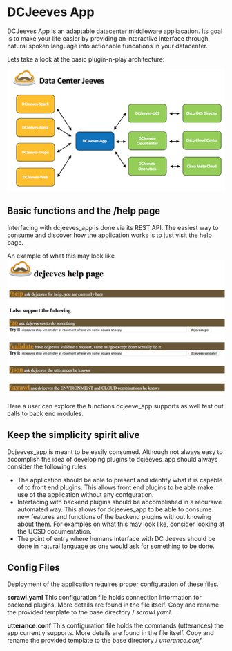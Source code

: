 # DCJeeves App
DCJeeves App is an adaptable datacenter middleware appliacation. Its goal is to make your life easier by providing an interactive interface through natural spoken language into actionable funcations in your datacenter.

Lets take a look at the basic plugin-n-play architecture:

![m'dcjeeves_app-overview](static/dcjeeves-app-overview.png)

## Basic functions and the /help page
Interfacing with dcjeeves_app is done via its REST API.  The easiest way to consume and discover how the application works is to just visit the help page.  

An example of what this may look like
![m'dcjeeves_app-help](static/dcjeeves-app-help.png)

Here a user can explore the functions dcjeeve_app supports as well test out calls to back end modules.  



## Keep the simplicity spirit alive
Dcjeeves_app is meant to be easily consumed.  Although not always easy to accomplish the idea of developing plugins to dcjeeves_app should always consider the following rules
* The application should be able to present and identify what it is capable of to front end plugins.  This allows front end plugins to be able make use of the application without any confguration.
* Interfacing with backend plugins should be accomplished in a recursive automated way.  This allows for dcjeeves_app to be able to consume new features and functions of the backend plugins without knowing about them.  For examples on what this may look like, consider looking at the UCSD documentation.
* The point of entry where humans interface with DC Jeeves should be done in natural language as one would ask for something to be done.


## Config Files
Deployment of the application requires proper configuration of these files.

**scrawl.yaml**
This configuration file holds connection information for backend plugins.  More details are found in the file itself.  Copy and rename the provided template to the base directory / *scrawl.yaml*.

**utterance.conf**
This configuration file holds the commands (utterances) the app currently supports.  More details are found in the file itself.  Copy and rename the provided template to the base directory / *utterance.conf*.

